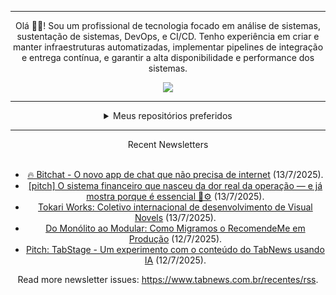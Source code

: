 <div align="center">
<hr>
<p>Olá 👋🏾! Sou um profissional de tecnologia focado em análise de sistemas, sustentação de sistemas, DevOps, e CI/CD. Tenho experiência em criar e manter infraestruturas automatizadas, implementar pipelines de integração e entrega contínua, e garantir a alta disponibilidade e performance dos sistemas.</p>
  <img src="https://media.giphy.com/media/yAGIvCiwPJn5C/giphy.gif">
<hr>
  <details>
  <summary>Meus repositórios preferidos</summary>
  <br />
  Alguns dos meus melhores repositórios:
  <br />
<br />
  <ul><li><a href=https://github.com/commitgeist/aluratube target="_blank" rel="noopener noreferrer">commitgeist/aluratube</a> (<b>0</b> ✨ and <b>0</b> 🍴): Aluratube - Desenvolvido durante a imersão React da Alura no final de 2022</li><li><a href=https://github.com/commitgeist/nlw-ia target="_blank" rel="noopener noreferrer">commitgeist/nlw-ia</a> (<b>0</b> ✨ and <b>0</b> 🍴): Projeto desenvolvido durante a NLW IA - Usando a API da OPENAI</li><li><a href=https://github.com/commitgeist/nlw-journey-ia target="_blank" rel="noopener noreferrer">commitgeist/nlw-journey-ia</a> (<b>0</b> ✨ and <b>0</b> 🍴): NLW IA - Agent de viagens usando python + langchain + GPT</li>
<li>More coming soon :).</li>
</ul>
  </details>
  <hr/>
    <summary>Recent Newsletters</summary>
  <br />
  <ul>
    <li><a href=https://www.tabnews.com.br/paulocoutinho/bitchat-o-novo-app-de-chat-que-nao-precisa-de-internet target="_blank" rel="noopener noreferrer">🔥 Bitchat - O novo app de chat que não precisa de internet</a> (13/7/2025).</li><li><a href=https://www.tabnews.com.br/KaykyDev/pitch-o-sistema-financeiro-que-nasceu-da-dor-real-da-operacao-e-ja-mostra-porque-e-essencial target="_blank" rel="noopener noreferrer">[pitch] O sistema financeiro que nasceu da dor real da operação — e já mostra porque é essencial 💸⚙️</a> (13/7/2025).</li><li><a href=https://www.tabnews.com.br/UesleiDev/tokari-works-coletivo-internacional-de-desenvolvimento-de-visual-novels target="_blank" rel="noopener noreferrer">Tokari Works: Coletivo internacional de desenvolvimento de Visual Novels</a> (13/7/2025).</li><li><a href=https://www.tabnews.com.br/LuC45m4Th3u5/do-monolito-ao-modular-como-migramos-o-recomendeme-em-producao target="_blank" rel="noopener noreferrer">Do Monólito ao Modular: Como Migramos o RecomendeMe em Produção</a> (12/7/2025).</li><li><a href=https://www.tabnews.com.br/Klee/pitch-tabstage-um-experimento-com-o-conteudo-do-tabnews-usando-ia target="_blank" rel="noopener noreferrer">Pitch: TabStage - Um experimento com o conteúdo do TabNews usando IA</a> (12/7/2025).</li>
  </ul>
<p>Read more newsletter issues: <a href="https://www.tabnews.com.br/recentes/rss">https://www.tabnews.com.br/recentes/rss</a>.</p>
  </details>
